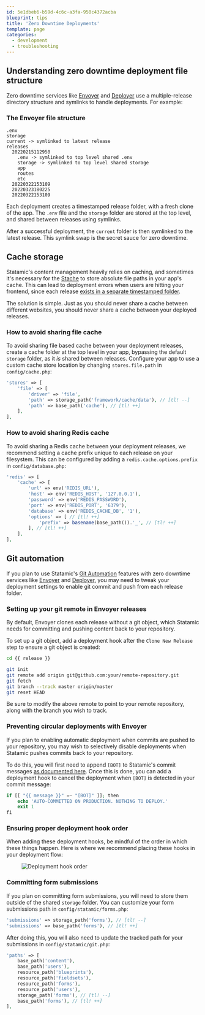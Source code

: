 ```yaml
---
id: 5e1dbeb6-b59d-4c6c-a3fa-950c4372acba
blueprint: tips
title: 'Zero Downtime Deployments'
template: page
categories:
  - development
  - troubleshooting
---
```

## Understanding zero downtime deployment file structure

Zero downtime services like [Envoyer](https://envoyer.io/) and [Deployer](https://deployer.org/) use a multiple-release directory structure and symlinks to handle deployments. For example:

### The Envoyer file structure

``` files theme:serendipity-light
.env
storage
current -> symlinked to latest release
releases
  20220215112950
    .env -> symlinked to top level shared .env
    storage -> symlinked to top level shared storage
    app
    routes
    etc
  20220322153109
  20220323180225
  20220322153109
```

Each deployment creates a timestamped release folder, with a fresh clone of the app. The `.env` file and the `storage` folder are stored at the top level, and shared between releases using symlinks.

After a successful deployment, the `current` folder is then symlinked to the latest release. This symlink swap is the secret sauce for zero downtime.

## Cache storage

Statamic's content management heavily relies on caching, and sometimes it's necessary for the [Stache](/stache) to store absolute file paths in your app's cache. This can lead to deployment errors when users are hitting your frontend, since each release [exists in a separate timestamped folder](#understanding-zero-downtime-deployment-file-structure).

The solution is simple. Just as you should never share a cache between different websites, you should never share a cache between your deployed releases.

### How to avoid sharing file cache

To avoid sharing file based cache between your deployment releases, create a cache folder at the top level in your app, bypassing the default `storage` folder, as it _is_ shared between releases. Configure your app to use a custom cache store location by changing `stores.file.path` in `config/cache.php`:

```php
'stores' => [
    'file' => [
        'driver' => 'file',
        'path' => storage_path('framework/cache/data'), // [tl! --]
        'path' => base_path('cache'), // [tl! ++]
    ],
],
```

### How to avoid sharing Redis cache

To avoid sharing a Redis cache between your deployment releases, we recommend setting a cache prefix unique to each release on your filesystem. This can be configured by adding a `redis.cache.options.prefix` in `config/database.php`:

```php
'redis' => [
    'cache' => [
        'url' => env('REDIS_URL'),
        'host' => env('REDIS_HOST', '127.0.0.1'),
        'password' => env('REDIS_PASSWORD'),
        'port' => env('REDIS_PORT', '6379'),
        'database' => env('REDIS_CACHE_DB', '1'),
        'options' => [ // [tl! ++]
            'prefix' => basename(base_path()).'_', // [tl! ++]
        ], // [tl! ++]
    ],
],
```

## Git automation

If you plan to use Statamic's [Git Automation](/git-automation) features with zero downtime services like [Envoyer](https://envoyer.io/) and [Deployer](https://deployer.org/), you may need to tweak your deployment settings to enable git commit and push from each release folder.

### Setting up your git remote in Envoyer releases

By default, Envoyer clones each release without a git object, which Statamic needs for committing and pushing content back to your repository.

To set up a git object, add a deployment hook after the `Clone New Release` step to ensure a git object is created:

```bash
cd {{ release }}

git init
git remote add origin git@github.com:your/remote-repository.git
git fetch
git branch --track master origin/master
git reset HEAD
```

Be sure to modify the above remote to point to your remote repository, along with the branch you wish to track.

### Preventing circular deployments with Envoyer

If you plan to enabling automatic deployment when commits are pushed to your repository, you may wish to selectively disable deployments when Statamic pushes commits back to your repository.

To do this, you will first need to append `[BOT]` to Statamic's commit messages [as documented here](/git-automation#customizing-commits). Once this is done, you can add a deployment hook to cancel the deployment when `[BOT]` is detected in your commit message:

```php
if [[ "{{ message }}" =~ "[BOT]" ]]; then
    echo 'AUTO-COMMITTED ON PRODUCTION. NOTHING TO DEPLOY.'
    exit 1
fi
```

### Ensuring proper deployment hook order

When adding these deployment hooks, be mindful of the order in which these things happen. Here is where we recommend placing these hooks in your deployment flow:

<figure>
    <img src="/img/envoyer-deployment-hook-order.png" alt="Deployment hook order">
</figure>

### Committing form submissions

If you plan on committing form submissions, you will need to store them outside of the shared `storage` folder. You can customize your form submissions path in `config/statamic/forms.php`:

```php
'submissions' => storage_path('forms'), // [tl! --]
'submissions' => base_path('forms'), // [tl! ++]
```

After doing this, you will also need to update the tracked path for your submissions in `config/statamic/git.php`:

```php
'paths' => [
    base_path('content'),
    base_path('users'),
    resource_path('blueprints'),
    resource_path('fieldsets'),
    resource_path('forms'),
    resource_path('users'),
    storage_path('forms'), // [tl! --]
    base_path('forms'), // [tl! ++]
],
```
